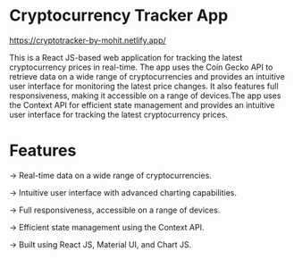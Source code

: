 # Cryptocurrency Tracker App
https://cryptotracker-by-mohit.netlify.app/

This is a React JS-based web application for tracking the latest cryptocurrency prices in real-time. The app uses the Coin Gecko API to retrieve data on a wide range of cryptocurrencies and provides an intuitive user interface for monitoring the latest price changes. It also features full responsiveness, making it accessible on a range of devices.The app uses the Context API for efficient state management and provides an intuitive user interface for tracking the latest cryptocurrency prices.

# Features

-> Real-time data on a wide range of cryptocurrencies.

-> Intuitive user interface with advanced charting capabilities.

-> Full responsiveness, accessible on a range of devices.

-> Efficient state management using the Context API.

-> Built using React JS, Material UI, and Chart JS.
